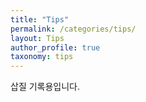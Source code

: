 ```yaml
---
title: "Tips"
permalink: /categories/tips/
layout: Tips
author_profile: true
taxonomy: tips
---
```


삽질 기록용입니다.
